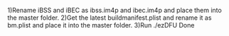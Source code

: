 1)Rename iBSS and iBEC as ibss.im4p and ibec.im4p and place them into the master folder.
2)Get the latest buildmanifest.plist and rename it as bm.plist and place it into the master folder.
3)Run ./ezDFU 
Done
